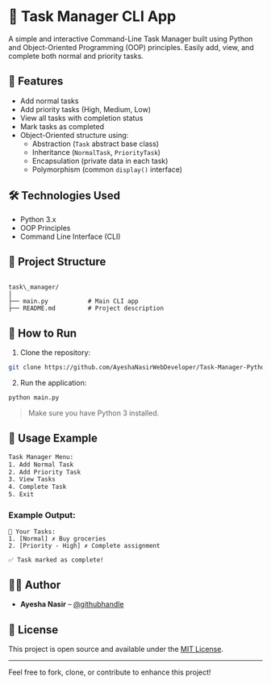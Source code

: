 # 📝 Task Manager CLI App

A simple and interactive Command-Line Task Manager built using Python and Object-Oriented Programming (OOP) principles. Easily add, view, and complete both normal and priority tasks.

## 🚀 Features

- Add normal tasks
- Add priority tasks (High, Medium, Low)
- View all tasks with completion status
- Mark tasks as completed
- Object-Oriented structure using:
  - Abstraction (`Task` abstract base class)
  - Inheritance (`NormalTask`, `PriorityTask`)
  - Encapsulation (private data in each task)
  - Polymorphism (common `display()` interface)

## 🛠️ Technologies Used

- Python 3.x
- OOP Principles
- Command Line Interface (CLI)

## 📂 Project Structure

```

task\_manager/
│
├── main.py           # Main CLI app
├── README.md         # Project description

````

## 🔧 How to Run

1. Clone the repository:

```bash
git clone https://github.com/AyeshaNasirWebDeveloper/Task-Manager-Python
````

2. Run the application:

```bash
python main.py
```

> Make sure you have Python 3 installed.

## 🧠 Usage Example

```bash
Task Manager Menu:
1. Add Normal Task
2. Add Priority Task
3. View Tasks
4. Complete Task
5. Exit
```

### Example Output:

```
📝 Your Tasks:
1. [Normal] ✗ Buy groceries
2. [Priority - High] ✗ Complete assignment

✅ Task marked as complete!
```

## 👨‍💻 Author

* **Ayesha Nasir** – [@githubhandle](https://github.com/AyeshaNasirWebDeveloper)

## 📜 License

This project is open source and available under the [MIT License](LICENSE).

---

Feel free to fork, clone, or contribute to enhance this project!

